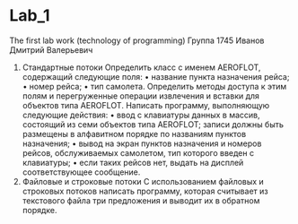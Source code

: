 # Lab_1
The first lab work (technology of programming)
Группа 1745
Иванов Дмитрий Валерьевич
1. Стандартные потоки
Определить класс с именем АЕRОFLОТ, содержащий следующие поля:
•	название пункта назначения рейса;
•	номер рейса;
•	тип самолета.
Определить методы доступа к этим полям и перегруженные операции извлечения и вставки для объектов типа АЕRОFLОТ.
Написать программу, выполняющую следующие действия:
•	ввод с клавиатуры данных в массив, состоящий из семи объектов типа АЕRОFLОТ; записи должны быть размещены в алфавитном порядке по названиям пунктов назначения;
•	вывод на экран пунктов назначения и номеров рейсов, обслуживаемых самолетом, тип которого введен с клавиатуры;
•	если таких рейсов нет, выдать на дисплей соответствующее сообщение.
2. Файловые и строковые потоки
С использованием файловых и строковых потоков написать программу, которая считывает из текстового файла три предложения и выводит их в обратном порядке.
